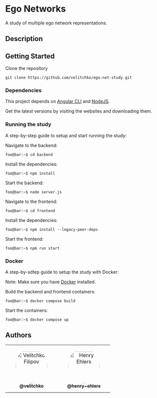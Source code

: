 # Ego Networks

A study of multiple ego network representations.

## Description


## Getting Started
Clone the repository
```console
git clone https://github.com/velitchko/ego-net-study.git
```

### Dependencies

This project depends on [Angular CLI](https://angular.io/) and [NodeJS](https://nodejs.org/en).

Get the latest versions by visiting the websites and downloading them.


### Running the study
A step-by-step guide to setup and start running the study:

Navigate to the backend:
```console
foo@bar:~$ cd backend
```
Install the dependencies:
```console
foo@bar:~$ npm install
```
Start the backend:
```console
foo@bar:~$ node server.js
```

Navigate to the frontend:
```console
foo@bar:~$ cd frontend
```
Install the dependencies:
```console
foo@bar:~$ npm install --legacy-peer-deps
```
Start the frontend:
```console
foo@bar:~$ npm run start
```

### Docker
A step-by-sdtep guide to setup the study with Docker: 

Note: Make sure you have [Docker](https://www.docker.com/) installed.

Build the backend and frontend containers:
```console
foo@bar:~$ docker compose build
```
Start the containers:
```console
foo@bar:~$ docker compose up
```

## Authors

<table>
<tr>
    <td align="center" style="word-wrap: break-word; width: 150.0; height: 150.0">
        <a href="https://github.com/velitchko">
            <img src=https://github.com/velitchko.png width="100;"  style="border-radius:50%;align-items:center;justify-content:center;overflow:hidden;padding-top:10px" alt="Velitchko Filipov"/>
            <br />
            <sub style="font-size:14px"><b>@velitchko</b></sub>
        </a>
    </td>
    <td align="center" style="word-wrap: break-word; width: 150.0; height: 150.0">
        <a href=https://github.com/henry-ehlers>
            <img src=https://github.com/henry-ehlers.png width="100;"  style="border-radius:50%;align-items:center;justify-content:center;overflow:hidden;padding-top:10px" alt="Henry Ehlers"/>
            <br />
            <sub style="font-size:14px"><b>@henry-ehlers</b></sub>
        </a>
    </td>
</tr>
</table>

